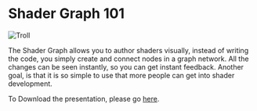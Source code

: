 # Shader Graph 101

![Troll](https://user-images.githubusercontent.com/263776/40264249-e9a16234-5ae4-11e8-8408-1831a3f4d6eb.gif)

The Shader Graph allows you to author shaders visually, instead of writing the code, you simply create and connect nodes in a graph network. All the changes can be seen instantly, so you can get instant feedback. Another goal, is that it is so simple to use that more people can get into shader development.

To Download the presentation, please go [here](https://drive.google.com/open?id=1EGwAo_ZhBguA92Z0JLoZjXLNLumjCm0X).
